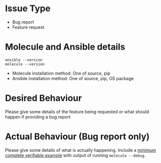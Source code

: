 # Issue Type

- Bug report
- Feature request

# Molecule and Ansible details

```
ansible --version
molecule --version
```

- Molecule installation method: One of source, pip
- Ansible installation method: One of source, pip, OS package

# Desired Behaviour

Please give some details of the feature being requested or what
should happen if providing a bug report

# Actual Behaviour (Bug report only)

Please give some details of what is actually happening.
Include a [minimum complete verifiable example](http://stackoverflow.com/help/mcve) with
output of running `molecule --debug`.
